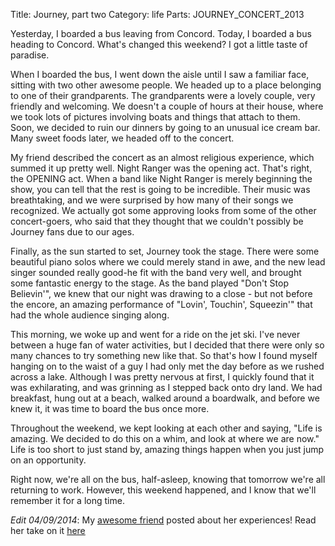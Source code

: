Title: Journey, part two
Category: life
Parts: JOURNEY_CONCERT_2013


Yesterday, I boarded a bus leaving from Concord. Today, I boarded a bus heading to Concord. What's changed this weekend? I got a little taste of paradise.

When I boarded the bus, I went down the aisle until I saw a familiar face, sitting with two other awesome people. We headed up to a place belonging to one of their grandparents. The grandparents were a lovely couple, very friendly and welcoming. We doesn't a couple of hours at their house, where we took lots of pictures involving boats and things that attach to them. Soon, we decided to ruin our dinners by going to an unusual ice cream bar. Many sweet foods later, we headed off to the concert.

My friend described the concert as an almost religious experience, which summed it up pretty well. Night Ranger was the opening act. That's right, the OPENING act. When a band like Night Ranger is merely beginning the show, you can tell that the rest is going to be incredible. Their music was breathtaking, and we were surprised by how many of their songs we recognized. We actually got some approving looks from some of the other concert-goers, who said that they thought that we couldn't possibly be Journey fans due to our ages.

Finally, as the sun started to set, Journey took the stage. There were some beautiful piano solos where we could merely stand in awe, and the new lead singer sounded really good-he fit with the band very well, and brought some fantastic energy to the stage. As the band played "Don't Stop Believin'", we knew that our night was drawing to a close - but not before the encore, an amazing performance of "Lovin', Touchin', Squeezin'" that had the whole audience singing along. 

This morning, we woke up and went for a ride on the jet ski. I've never between a huge fan of water activities, but I decided that there were only so many chances to try something new like that. So that's how I found myself hanging on to the waist of a guy I had only met the day before as we rushed across a lake. Although I was pretty nervous at first, I quickly found that it was exhilarating, and was grinning as I stepped back onto dry land. We had breakfast, hung out at a beach, walked around a boardwalk, and before we knew it, it was time to board the bus once more.

Throughout the weekend, we kept looking at each other and saying, "Life is amazing. We decided to do this on a whim, and look at where we are now." Life is too short to just stand by, amazing things happen when you just jump on an opportunity.

Right now, we're all on the bus, half-asleep, knowing that tomorrow we're all returning to work. However, this weekend happened, and I know that we'll remember it for a long time.

_Edit 04/09/2014_: My [awesome friend][] posted about her experiences! Read her take on it [here][]

[awesome friend]: http://thebostonbuzz.wordpress.com/
[here]: http://thebostonbuzz.wordpress.com/2014/04/09/journey/
